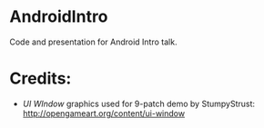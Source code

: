 AndroidIntro
============

Code and presentation for Android Intro talk.

Credits:
========

- *UI WIndow* graphics used for 9-patch demo by StumpyStrust: http://opengameart.org/content/ui-window


